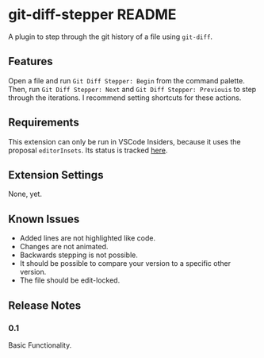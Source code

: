 # git-diff-stepper README

A plugin to step through the git history of a file using `git-diff`.

## Features

Open a file and run `Git Diff Stepper: Begin` from the command palette. Then, run `Git Diff Stepper: Next` and `Git Diff Stepper: Previouis` to step through the iterations. I recommend setting shortcuts for these actions.

## Requirements

This extension can only be run in VSCode Insiders, because it uses the proposal `editorInsets`. Its status is tracked [here](https://github.com/microsoft/vscode/issues/85682).

## Extension Settings

None, yet.

## Known Issues

- Added lines are not highlighted like code.
- Changes are not animated.
- Backwards stepping is not possible.
- It should be possible to compare your version to a specific other version.
- The file should be edit-locked.

## Release Notes

### 0.1

Basic Functionality.
